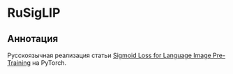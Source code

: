 # RuSigLIP

## Аннотация
Русскоязычная реализация статьи [Sigmoid Loss for Language Image Pre-Training](https://arxiv.org/ftp/arxiv/papers/2303/2303.15343.pdf) на PyTorch.